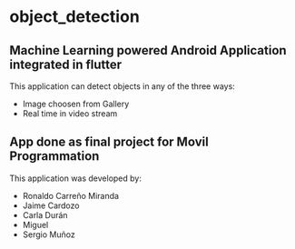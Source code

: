 # object_detection
## Machine Learning powered Android Application integrated in flutter
This application can detect objects in any of the three ways:
  * Image choosen from Gallery
  * Real time in video stream
## App done as final project for Movil Programmation
This application was developed by:
  * Ronaldo Carreño Miranda
  * Jaime Cardozo
  * Carla Durán
  * Miguel 
  * Sergio Muñoz

